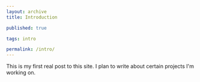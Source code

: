 ```yaml
---
layout: archive
title: Introduction

published: true

tags: intro

permalink: /intro/
---
```

This is my first real post to this site. I plan to write about certain projects I'm working on.
